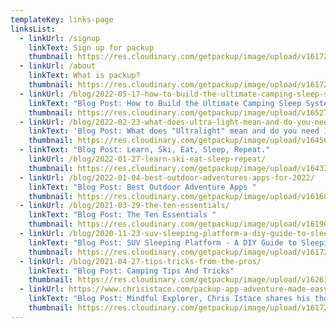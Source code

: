 ```yaml
---
templateKey: links-page
linksList:
  - linkUrl: /signup
    linkText: Sign up for packup
    thumbnail: https://res.cloudinary.com/getpackup/image/upload/v1617244536/getpackup/maskable_icon.png
  - linkUrl: /about
    linkText: What is packup?
    thumbnail: https://res.cloudinary.com/getpackup/image/upload/v1617244552/getpackup/0f1a2062-3.jpg
  - linkUrl: /blog/2022-05-17-how-to-build-the-ultimate-camping-sleep-system/
    linkText: "Blog Post: How to Build the Ultimate Camping Sleep System"
    thumbnail: https://res.cloudinary.com/getpackup/image/upload/v1652751503/Patagonia_TaylorBurk-13_m7cpup.jpg
  - linkUrl: /blog/2022-02-23-what-does-ultra-light-mean-and-do-you-need-it/
    linkText: 'Blog Post: What does "Ultralight" mean and do you need it?'
    thumbnail: https://res.cloudinary.com/getpackup/image/upload/v1645658671/044A9683_tamggv.jpg
  - linkText: "Blog Post: Learn, Ski, Eat, Sleep, Repeat."
    linkUrl: /blog/2022-01-27-learn-ski-eat-sleep-repeat/
    thumbnail: https://res.cloudinary.com/getpackup/image/upload/v1643322938/0F1A2473_aqokrt.jpg
  - linkUrl: /blog/2022-01-04-best-outdoor-adventures-apps-for-2022/
    linkText: "Blog Post: Best Outdoor Adventure Apps "
    thumbnail: https://res.cloudinary.com/getpackup/image/upload/v1616895145/mt-rainier_zux2bf.jpg
  - linkUrl: /blog/2021-03-29-the-ten-essentials/
    linkText: "Blog Post: The Ten Essentials "
    thumbnail: https://res.cloudinary.com/getpackup/image/upload/v1619038019/044a6193_scxnz0.jpg
  - linkUrl: /blog/2020-11-23-suv-sleeping-platform-a-diy-guide-to-sleeping-inside/
    linkText: "Blog Post: SUV Sleeping Platform - A DIY Guide to Sleeping Inside"
    thumbnail: https://res.cloudinary.com/getpackup/image/upload/v1617244547/getpackup/dscf6808.jpg
  - linkUrl: /blog/2021-04-27-tips-tricks-from-the-pros/
    linkText: "Blog Post: Camping Tips And Tricks"
    thumbnail: https://res.cloudinary.com/getpackup/image/upload/v1626131674/getpackup/044A4171_vpkdel.jpg
  - linkUrl: https://www.chrisistace.com/packup-app-adventure-made-easy/
    linkText: "Blog Post: Mindful Explorer, Chris Istace shares his thoughts on packup"
    thumbnail: https://res.cloudinary.com/getpackup/image/upload/v1617244441/getpackup/screen-shot-2021-02-17-at-2.21.53-pm.png
---
```

